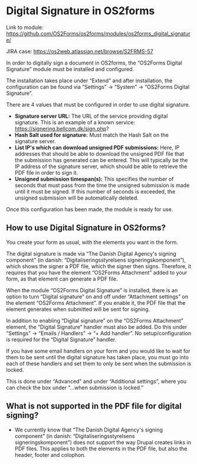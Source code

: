 # Digital Signature in OS2forms

Link to module: https://github.com/OS2Forms/os2forms/modules/os2forms_digital_signature/

JIRA case: https://os2web.atlassian.net/browse/S2FRMS-57

In order to digitally sign a document in OS2forms, the “OS2Forms Digital Signature” module must be installed and configured.

The installation takes place under “Extend” and after installation, the configuration can be found via “Settings” \-\> “System” \-\> “OS2Forms Digital Signature”.

There are 4 values ​​that must be configured in order to use digital signature.

* **Signature server URL:** The URL of the service providing digital signature. This is an example of a known service: https://signering.bellcom.dk/sign.php?  
* **Hash Salt used for signature:** Must match the Hash Salt on the signature server.  
* **List IP's which can download unsigned PDF submissions:** Here, IP addresses that should be able to download the unsigned PDF file that the submission has generated can be entered. This will typically be the IP address of the signature server, which should be able to retrieve the PDF file in order to sign it.  
* **Unsigned submission timespan(s):** This specifies the number of seconds that must pass from the time the unsigned submission is made until it must be signed. If this number of seconds is exceeded, the unsigned submission will be automatically deleted.

Once this configuration has been made, the module is ready for use.

## How to use Digital Signature in OS2forms?

You create your form as usual, with the elements you want in the form.

The digital signature is made via “The Danish Digital Agency's signing component” (in danish: “Digitaliseringsstyrelsens signeringskomponent”), which shows the signer a PDF file, which the signer then signs. Therefore, it requires that you have the element “OS2Forms Attachment” added to your form, as that element can generate a PDF file.

When the module “OS2Forms Digital Signature” is installed, there is an option to turn “Digital signature” on and off under “Attachment settings” on the element “OS2Forms Attachment”. If you enable it, the PDF file that the element generates when submitted will be sent for signing.

In addition to enabling “Digital signature” on the “OS2Forms Attachment” element, the “Digital Signature” handler must also be added. Do this under “Settings” \-\> “Emails / Handlers” \-\> “+ Add handler”. No setup/configuration is required for the “Digital Signature” handler.

If you have some email handlers on your form and you would like to wait for them to be sent until the digital signature has taken place, you must go into each of these handlers and set them to only be sent when the submission is locked.

This is done under “Advanced” and under “Additional settings”, where you can check the box under “…when submission is locked.”

## What is not supported in the PDF file for digital signing?

* We currently know that “The Danish Digital Agency's signing component” (in danish: “Digitaliseringsstyrelsens signeringskomponent”) does not support the way Drupal creates links in PDF files. This applies to both the elements in the PDF file, but also the header, footer and colophon.
